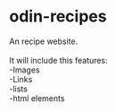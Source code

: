 # odin-recipes
An recipe website. <br>
<br>
It will include this features: <br>
-Images <br>
-Links <br>
-lists <br>
-html elements <br>